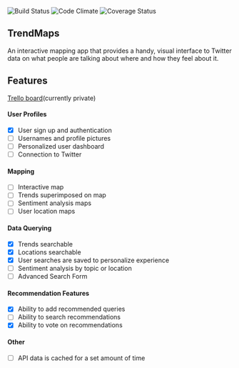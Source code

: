 ![Build Status](https://codeship.com/projects/c042def0-4cf7-0133-5535-566112b803ab/status?branch=master)
![Code Climate](https://codeclimate.com/github/nathanielltaylor/trend-map.png)
![Coverage Status](https://coveralls.io/repos/nathanielltaylor/trend-map/badge.png)

## TrendMaps

An interactive mapping app that provides a handy, visual interface to Twitter data on what people are talking about where and how they feel about it.

## Features

[Trello board](https://trello.com/b/PmEn0OA2/trend-map)(currently private)

#### User Profiles
- [X] User sign up and authentication
- [ ] Usernames and profile pictures
- [ ] Personalized user dashboard
- [ ] Connection to Twitter

#### Mapping
- [ ] Interactive map
- [ ] Trends superimposed on map
- [ ] Sentiment analysis maps
- [ ] User location maps

#### Data Querying
- [X] Trends searchable
- [X] Locations searchable
- [X] User searches are saved to personalize experience
- [ ] Sentiment analysis by topic or location
- [ ] Advanced Search Form

#### Recommendation Features
- [X] Ability to add recommended queries
- [ ] Ability to search recommendations
- [X] Ability to vote on recommendations

#### Other
- [ ] API data is cached for a set amount of time
